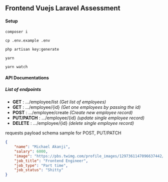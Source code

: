 ## Frontend Vuejs Laravel Assessment 


#### Setup

```shell script
composer i
```

```shell script
cp .env.example .env
```

```shell script
php artisan key:generate
```

```shell script
yarn
```

```shell script
yarn watch
```


#### API Documentations
##### List of endpoints
- **GET** : .../employee/list *(Get list of employees)*
- **GET** : .../employee/{id} *(Get one employees by passing the id)*
- **POST** : .../employee/create *(Create new employee record)*
- **PUT/PATCH** : .../employee/{id} *(update single employee record)*
- **DELETE** : .../employee/{id} *(delete single employee record)*

requests payload schema sample for POST, PUT/PATCH

```json
{
    "name": "Michael Akanji",
    "salary": 6000,
    "image": "https://pbs.twimg.com/profile_images/1297361147096637442/bjzUwL-Q_400x400.jpg",
    "job_title": "Frontend Engineer",
    "job_type": "Part time",
    "job_status": "Shitty"
}
```